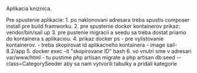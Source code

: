 Aplikacia kniznica.

Pre spustenie aplikacie:
    1. po naklonovani adresara treba spustis composer install pre build framworku.
    2. pre spustenie docker kontainerov prikaz: vendor/bin/sail up
    3. pre pustenie migracii a seedu sa treba dostat priamo do kontainera s aplikaciou.
    4. prikaz docker ps - pre vylistovanie kontainerov. - treba skopirovat id aplikacneho kontainera - image sail-8.2/app
    5. docker exec -it "skopirovane ID" bash 
    6. vo vnutri sme v adresari var/www/html - tu pustime php artisan migrate a php artisan db:seed --class=CategorySeeder aby sa nam vytvorili tabulky a pridali kategorie
